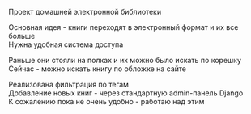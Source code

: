 Проект домашней электронной библиотеки  

Основная идея - книги переходят в электронный формат и их все больше  
Нужна удобная система доступа  

Раньше они стояли на полках и их можно было искать по корешку  
Сейчас - можно искать книгу по обложке на сайте  

Реализована фильтрация по тегам  
Добавление новых книг - через стандартную admin-панель Django  
К сожалению пока не очень удобно - работаю над этим  
